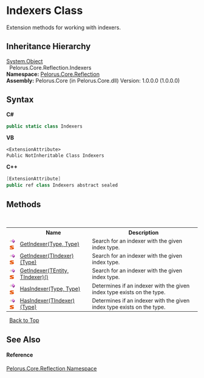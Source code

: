 # Indexers Class
 

Extension methods for working with indexers.


## Inheritance Hierarchy
<a href="http://msdn2.microsoft.com/en-us/library/e5kfa45b" target="_blank">System.Object</a><br />&nbsp;&nbsp;Pelorus.Core.Reflection.Indexers<br />
**Namespace:**&nbsp;<a href="7183AF8D">Pelorus.Core.Reflection</a><br />**Assembly:**&nbsp;Pelorus.Core (in Pelorus.Core.dll) Version: 1.0.0.0 (1.0.0.0)

## Syntax

**C#**<br />
``` C#
public static class Indexers
```

**VB**<br />
``` VB
<ExtensionAttribute>
Public NotInheritable Class Indexers
```

**C++**<br />
``` C++
[ExtensionAttribute]
public ref class Indexers abstract sealed
```


## Methods
&nbsp;<table><tr><th></th><th>Name</th><th>Description</th></tr><tr><td>![Public method](media/pubmethod.gif "Public method")![Static member](media/static.gif "Static member")</td><td><a href="B29CD317">GetIndexer(Type, Type)</a></td><td>
Search for an indexer with the given index type.</td></tr><tr><td>![Public method](media/pubmethod.gif "Public method")![Static member](media/static.gif "Static member")</td><td><a href="F6833368">GetIndexer(TIndexer)(Type)</a></td><td>
Search for an indexer with the given index type.</td></tr><tr><td>![Public method](media/pubmethod.gif "Public method")![Static member](media/static.gif "Static member")</td><td><a href="98B23368">GetIndexer(TEntity, TIndexer)()</a></td><td>
Search for an indexer with the given index type.</td></tr><tr><td>![Public method](media/pubmethod.gif "Public method")![Static member](media/static.gif "Static member")</td><td><a href="3B32C31B">HasIndexer(Type, Type)</a></td><td>
Determines if an indexer with the given index type exists on the type.</td></tr><tr><td>![Public method](media/pubmethod.gif "Public method")![Static member](media/static.gif "Static member")</td><td><a href="2AB43A36">HasIndexer(TIndexer)(Type)</a></td><td>
Determines if an indexer with the given index type exists on the type.</td></tr></table>&nbsp;
<a href="#indexers-class">Back to Top</a>

## See Also


#### Reference
<a href="7183AF8D">Pelorus.Core.Reflection Namespace</a><br />